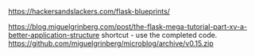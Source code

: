 

https://hackersandslackers.com/flask-blueprints/

https://blog.miguelgrinberg.com/post/the-flask-mega-tutorial-part-xv-a-better-application-structure
shortcut - use the completed code.
https://github.com/miguelgrinberg/microblog/archive/v0.15.zip
